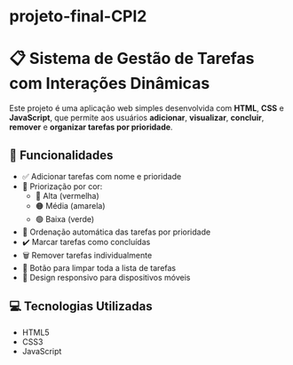 # projeto-final-CPI2
# 📋 Sistema de Gestão de Tarefas com Interações Dinâmicas

Este projeto é uma aplicação web simples desenvolvida com **HTML**, **CSS** e **JavaScript**, que permite aos usuários **adicionar**, **visualizar**, **concluir**, **remover** e **organizar tarefas por prioridade**.

## 🚀 Funcionalidades

- ✅ Adicionar tarefas com nome e prioridade
- 🎯 Priorização por cor:
  - 🔴 Alta (vermelha)
  - 🟠 Média (amarela)
  - 🟢 Baixa (verde)
- 📌 Ordenação automática das tarefas por prioridade
- ✔️ Marcar tarefas como concluídas
- 🗑️ Remover tarefas individualmente
- 🧹 Botão para limpar toda a lista de tarefas
- 📱 Design responsivo para dispositivos móveis

## 💻 Tecnologias Utilizadas

- HTML5
- CSS3
- JavaScript 
